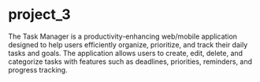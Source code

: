 # project_3
The Task Manager is a productivity-enhancing web/mobile application designed to help users efficiently organize, prioritize, and track their daily tasks and goals. The application allows users to create, edit, delete, and categorize tasks with features such as deadlines, priorities, reminders, and progress tracking. 
